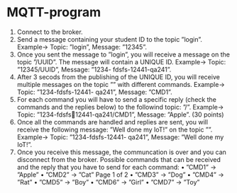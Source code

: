 # MQTT-program
1. Connect to the broker. 
2. Send a message containing your student ID to the topic ”login”. Example-> Topic: ”login”,
Message: ”12345”.
3. Once you sent the message to ”login”, you will receive a message on the topic ”<STUDENT ID>/UUID”.
The message will contain a UNIQUE ID. Example-> Topic: ”12345/UUID”, Message: ”1234-
fdsfs-12441-qa241”. 
4. After 3 secods from the publishing of the UNIQUE ID, you will receive multiple messages on
the topic ”<UNIQUE ID>” with different commands. Example-> Topic: ”1234-fdsfs-12441-
qa241”, Message: ”CMD1”.
5. For each command you will have to send a specific reply (check the commands and the replies
below) to the followind topic: ”<UNIQUE ID>/<CMD>”. Example-> Topic: ”1234-fdsfs12441-qa241/CMD1”, Message: ”Apple”. (30 points)
6. Once all the commands are handled and replies are sent, you will receive the following message:
”Well done my IoT!” on the topic ”<UNIQUE ID>”. Example-> Topic: ”1234-fdsfs-12441-
qa241”, Message: ”Well done my IoT!”.
7. Once you receive this message, the communcation is over and you can disconnect from the
broker. 
Possible commands that can be received and the reply that you have to send for each command:
• ”CMD1” -> ”Apple”
• ”CMD2” -> ”Cat”
Page 1 of 2
• ”CMD3” -> ”Dog”
• ”CMD4” -> ”Rat”
• ”CMD5” -> ”Boy”
• ”CMD6” -> ”Girl”
• ”CMD7” -> ”Toy”
